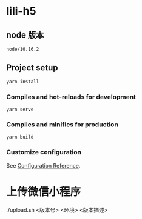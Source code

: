 # lili-h5

## node 版本

```
node/10.16.2
```

## Project setup

```
yarn install
```

### Compiles and hot-reloads for development

```
yarn serve
```

### Compiles and minifies for production

```
yarn build
```

### Customize configuration

See [Configuration Reference](https://cli.vuejs.org/config/).

# 上传微信小程序

./upload.sh <版本号> <环境> <版本描述>
